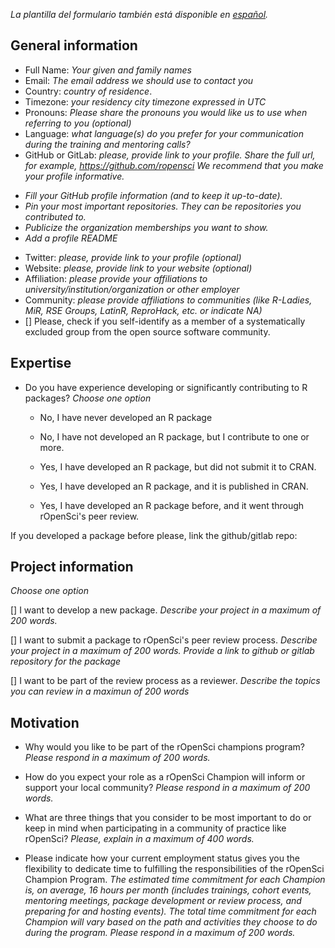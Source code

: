 
_La plantilla del formulario también está disponible en [español](/champions/files/champions_template_es)._

## General information

* Full Name: _Your given and family names_
* Email: _The email address we should use to contact you_
* Country: _country of residence_.
* Timezone: _your residency city timezone expressed in UTC_
* Pronouns: _Please share the pronouns you would like us to use when referring to you (optional)_
* Language: _what language(s) do you prefer for your communication during the training and mentoring calls?_
* GitHub or GitLab: _please, provide link to your profile. Share the full url, for example, https://github.com/ropensci_
_We recommend that you make your profile informative._ 
- _Fill your GitHub profile information (and to keep it up-to-date)._
- _Pin your most important repositories. They can be repositories you contributed to._
- _Publicize the organization memberships you want to show._
- _Add a profile README_
* Twitter: _please, provide link to your profile (optional)_
* Website: _please, provide link to your website  (optional)_
* Affiliation: _please provide your affiliations to university/institution/organization or other employer_
* Community: _please provide affiliations to communities (like R-Ladies, MiR, RSE Groups, LatinR, ReproHack, etc. or indicate NA)_
* [] Please, check if you self-identify as a member of a systematically excluded group from the open source software community.  

## Expertise

* Do you have experience developing or significantly contributing to R packages? _Choose one option_

  * No, I have never developed an R package
  
  * No, I have not developed an R package, but I contribute to one or more.
  
  * Yes, I have developed an R package, but did not submit it to CRAN.
  
  * Yes, I have developed an R package, and it is published in CRAN.
  
  * Yes, I have developed an R package before, and it went through rOpenSci's peer review.
  
If you developed a package before please, link the github/gitlab repo:


## Project information

_Choose one option_

[] I want to develop a new package. 
_Describe your project in a maximum of 200 words._

[] I want to submit a package to rOpenSci's peer review process. 
_Describe your project in a maximum of 200 words. Provide a link to github or gitlab repository for the package_

[] I want to be part of the review process as a reviewer. 
_Describe the topics you can review in a maximun of 200 words_

## Motivation

* Why would you like to be part of the rOpenSci champions program? _Please respond in a maximum of 200 words._

* How do you expect your role as a rOpenSci Champion will inform or support your local community? _Please respond in a maximum of 200 words._

* What are three things that you consider to be most important to do or keep in mind when participating in a community of practice like rOpenSci? _Please, explain in a maximum of 400 words._

* Please indicate how your current employment status gives you the flexibility to dedicate time to fulfilling the responsibilities of the rOpenSci Champion Program. 
_The estimated time commitment for each Champion is, on average, 16 hours per month (includes trainings, cohort events, mentoring meetings, package development or review process, and preparing for and hosting events). The total time commitment for each Champion will vary based on the path and activities they choose to do during the program. Please respond in a maximum of 200 words._ 

